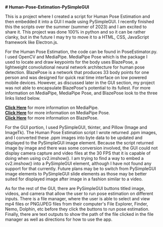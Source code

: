 **# Human-Pose-Estimation-PySimpleGUI**  

This is a project where I created a script for Human Pose Estimation and then embedded it into a GUI I made using PySimpleGUI. I recently finished this the scripts over the summer (summer of 2023) and I am excited to share it.
This project was done 100% in python and so it can be rather clanky, but in the future I may try to move it to a HTML, CSS, JavaScript framework like Electron.js. 

For the Human Pose Estimation, the code can be found in PoseEstimator.py. I used OpenCV and MediaPipe. MediaPipe Pose which is the package I used to locate and draw keypoints for the body uses BlazePose, a lightweight convolutional neural network architecture for human pose detection. BlazePose is a network that produces 33 body points for one person and was designed for quick real time interface on low powered mobile devices. However, as discussed later in the GUI section, my project was not able to encapsulate BlazePose's potential to its fullest. For more information on MediaPipe, MediaPipe Pose, and BlazePose look to the three links listed below.

[**Click Here**](https://github.com/google/mediapipe) for more information on MediaPipe.  
[**Click Here**](https://github.com/google/mediapipe/blob/master/docs/solutions/pose.md) for more information on MediaPipe Pose.  
[**Click Here**](https://ai.googleblog.com/2020/08/on-device-real-time-body-pose-tracking.html) for more information on BlazePose.  

For the GUI portion, I used PySimpleGUI, tkinter, and Pillow (Image and ImageTk). The Human Pose Estimation script I wrote returned .ppm images, and I converted these .ppm images into byte data to be updated and displayed to the PySimpleGUI image element. Because the script returned image by image and there was some conversion involved, the GUI could not display camera capture and video files at the 30 FPS that it is capable of doing when using cv2.imshow(). I am trying to find a way to embed a cv2.imshow() into a PySimpleGUI element, although I have not found any support for that currently. Future plans may be to switch from PySimpleGUI image elements to PySimpleGUI slide elements as those may be better suited for displayed image after image in a fashion similar to a video.

As for the rest of the GUI, there are PySimpleGUI buttons titled image, videos, and camera that allow the user to run pose estimation on different inputs. There is a file manager, where the user is able to select and view mp4 files or PNG/JPEG files from their computer's File Explorer, Finder, Nemo, Dolphin, etc before they click the buttons to run pose estimation. Finally, there are text outputs to show the path of the file clicked in the file manager as well as directions for how to use the app.

